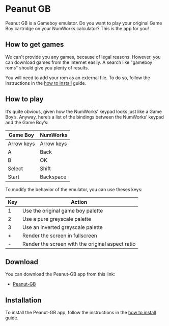 # Peanut GB

Peanut GB is a Gameboy emulator. Do you want to play your original Game Boy
cartridge on your NumWorks calculator? This is the app for you!

## How to get games

We can't provide you any games, because of legal reasons. However, you can
download games from the internet easily. A search like "gameboy roms" should
give you plenty of results.

You will need to add your rom as an external file. To do so, follow the
instructions in the [how to install](../help/how-to-install.md) guide.

## How to play

It’s quite obvious, given how the NumWorks’ keypad looks just like a Game Boy’s.
Anyway, here’s a list of the bindings between the NumWorks’ keypad and the
Game Boy’s:

| Game Boy   | NumWorks   |
| ---------- | ---------- |
| Arrow keys | Arrow keys |
| A          | Back       |
| B          | OK         |
| Select     | Shift      |
| Start      | Backspace  |

To modify the behavior of the emulator, you can use theses keys:

| Key | Action                                           |
| --- | ------------------------------------------------ |
| 1   | Use the original game boy palette                |
| 2   | Use a pure greyscale palette                     |
| 3   | Use an inverted greyscale palette                |
| +   | Render the screen in fullscreen                  |
| -   | Render the screen with the original aspect ratio |

## Download

You can download the Peanut-GB app from this link:

- [Peanut-GB](https://yann.n1n1.xyz/www/static/nwagyu/peanutgb.nwa)

## Installation

To install the Peanut-GB app, follow the instructions in the
[how to install](../help/how-to-install.md) guide.
